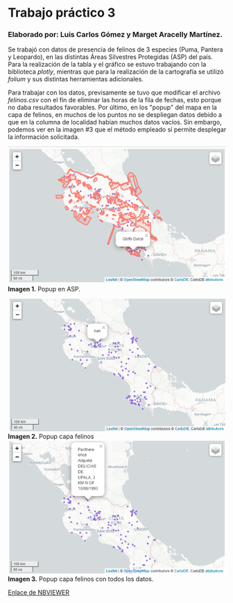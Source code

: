 # Trabajo práctico 3  

### Elaborado por: Luis Carlos Gómez y Marget Aracelly Martínez.

Se trabajó con datos de presencia de felinos de 3 especies (Puma, Pantera y Leopardo), en las distintas Áreas Silvestres Protegidas (ASP) del país. Para la realización de la tabla y el gráfico se estuvo trabajando con la biblioteca *plotly*, mientras que para la realización de la cartografía se utilizó *folium* y sus distintas herramientas adicionales. 

Para trabajar con los datos, previsamente se tuvo que modificar el archivo *felinos.csv* con el fin de eliminar las horas de la fila de fechas, esto porque no daba resultados favorables. Por último, en los "popup" del mapa en la capa de felinos, en muchos de los puntos no se despliegan datos debido a que en la columna de localidad habían muchos datos vacíos. Sin embargo, podemos ver en la imagen #3 que el método empleado sí permite desplegar la información solicitada. 

![Popup en la capa de ASP](https://github.com/margetmartinez/Tarea03-Felinos_en_CostaRica/blob/main/Popup%20ASP.png)  
**Imagen 1.** Popup en ASP. 

![Popup de felinos](https://github.com/margetmartinez/Tarea03-Felinos_en_CostaRica/blob/main/Popup%20Felinos%201.png)  
**Imagen 2.** Popup capa felinos
![Popup felinos con todos los datos](https://github.com/margetmartinez/Tarea03-Felinos_en_CostaRica/blob/main/Popup%20Felinos%202.png)   
**Imagen 3.** Popup capa felinos con todos los datos.

[Enlace de NBVIEWER](https://nbviewer.org/github/margetmartinez/Tarea03-Felinos_en_CostaRica/blob/main/Tarea03Mar_y_Luis.1.ipynb)
